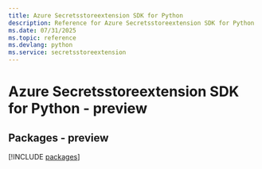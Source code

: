 ```yaml
---
title: Azure Secretsstoreextension SDK for Python
description: Reference for Azure Secretsstoreextension SDK for Python
ms.date: 07/31/2025
ms.topic: reference
ms.devlang: python
ms.service: secretsstoreextension
---
```

# Azure Secretsstoreextension SDK for Python - preview
## Packages - preview
[!INCLUDE [packages](secretsstoreextension-index.md)]